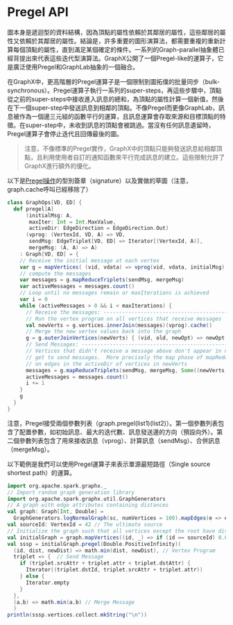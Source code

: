 # Pregel API

圖本身是遞迴型的資料結構，因為頂點的屬性依賴於其鄰居的屬性，這些鄰居的屬性又依賴於其鄰居的屬性。結論是，許多重要的圖形演算法，都需要重複的重新計算每個頂點的屬性，直到滿足某個確定的條件。一系列的Graph-parallel抽象體已經背提出來代表這些迭代型演算法。GraphX公開了一個Pregel-like的運算子，它是廣泛使用Pregel和GraphLab抽象的一個融合。

在GraphX中，更高階層的Pregel運算子是一個限制到圖拓僕的批量同步（bulk-synchronous）。Pregel運算子執行一系列的super-steps，再這些步驟中，頂點從之前的super-steps中接收進入訊息的總和，為頂點的屬性計算一個新值，然後在下一個super-step中發送訊息到相鄰的頂點。不像Pregel而更像GraphLab，訊息被作為一個邊三元組的函數平行的運算，且訊息運算會存取來源和目標頂點的特徵。在super-step中，未收到訊息的頂點會被跳過。當沒有任何訊息遺留時，Pregel運算子會停止迭代且回傳最後的圖。

> 注意，不像標準的Pregel實作，GraphX中的頂點只能夠發送訊息給相鄰頂點，且利用使用者自訂的通知函數來平行完成訊息的建立。這些限制允許了GraphX進行額外的優化。

以下是[Pregel操作](https://spark.apache.org/docs/latest/api/scala/index.html#org.apache.spark.graphx.GraphOps@pregel[A](A,Int,EdgeDirection)((VertexId,VD,A)⇒VD,(EdgeTriplet[VD,ED])⇒Iterator[(VertexId,A)],(A,A)⇒A)(ClassTag[A]):Graph[VD,ED])的型別簽章（signature）以及實做的草圖（注意，graph.cache呼叫已經移除了）


```scala
class GraphOps[VD, ED] {
  def pregel[A]
      (initialMsg: A,
       maxIter: Int = Int.MaxValue,
       activeDir: EdgeDirection = EdgeDirection.Out)
      (vprog: (VertexId, VD, A) => VD,
       sendMsg: EdgeTriplet[VD, ED] => Iterator[(VertexId, A)],
       mergeMsg: (A, A) => A)
    : Graph[VD, ED] = {
    // Receive the initial message at each vertex
    var g = mapVertices( (vid, vdata) => vprog(vid, vdata, initialMsg) ).cache()
    // compute the messages
    var messages = g.mapReduceTriplets(sendMsg, mergeMsg)
    var activeMessages = messages.count()
    // Loop until no messages remain or maxIterations is achieved
    var i = 0
    while (activeMessages > 0 && i < maxIterations) {
      // Receive the messages: -----------------------------------------------------------------------
      // Run the vertex program on all vertices that receive messages
      val newVerts = g.vertices.innerJoin(messages)(vprog).cache()
      // Merge the new vertex values back into the graph
      g = g.outerJoinVertices(newVerts) { (vid, old, newOpt) => newOpt.getOrElse(old) }.cache()
      // Send Messages: ------------------------------------------------------------------------------
      // Vertices that didn't receive a message above don't appear in newVerts and therefore don't
      // get to send messages.  More precisely the map phase of mapReduceTriplets is only invoked
      // on edges in the activeDir of vertices in newVerts
      messages = g.mapReduceTriplets(sendMsg, mergeMsg, Some((newVerts, activeDir))).cache()
      activeMessages = messages.count()
      i += 1
    }
    g
  }
}
```

注意，Pregel接受兩個參數列表（graph.pregel(list1)(list2)）。第一個參數列表包含了配置參數，如初始訊息、最大的迭代數、訊息發送邊的方向（預設向外）。第二個參數列表包含了用來接收訊息（vprog）、計算訊息（sendMsg）、合併訊息（mergeMsg）。

以下範例是我們可以使用Pregel運算子來表示單源最短路徑（Single source shortest path）的運算。

```scala
import org.apache.spark.graphx._
// Import random graph generation library
import org.apache.spark.graphx.util.GraphGenerators
// A graph with edge attributes containing distances
val graph: Graph[Int, Double] =
  GraphGenerators.logNormalGraph(sc, numVertices = 100).mapEdges(e => e.attr.toDouble)
val sourceId: VertexId = 42 // The ultimate source
// Initialize the graph such that all vertices except the root have distance infinity.
val initialGraph = graph.mapVertices((id, _) => if (id == sourceId) 0.0 else Double.PositiveInfinity)
val sssp = initialGraph.pregel(Double.PositiveInfinity)(
  (id, dist, newDist) => math.min(dist, newDist), // Vertex Program
  triplet => {  // Send Message
    if (triplet.srcAttr + triplet.attr < triplet.dstAttr) {
      Iterator((triplet.dstId, triplet.srcAttr + triplet.attr))
    } else {
      Iterator.empty
    }
  },
  (a,b) => math.min(a,b) // Merge Message
  )
println(sssp.vertices.collect.mkString("\n"))
```
